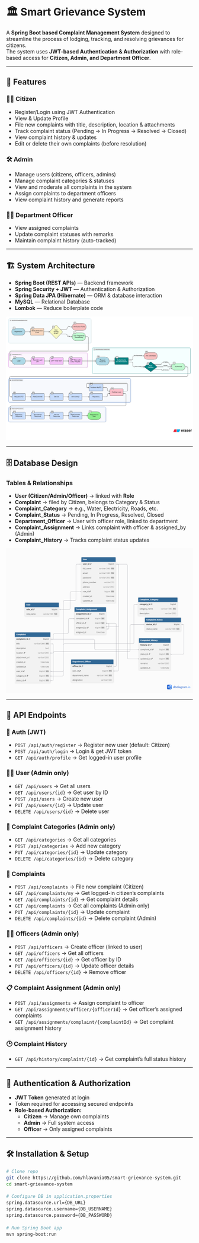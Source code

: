 # 🏛️ Smart Grievance System  

A **Spring Boot based Complaint Management System** designed to streamline the process of lodging, tracking, and resolving grievances for citizens.  
The system uses **JWT-based Authentication & Authorization** with role-based access for **Citizen, Admin, and Department Officer**.  

---

## 📌 Features  

### 👩‍💼 Citizen  
- Register/Login using JWT Authentication  
- View & Update Profile  
- File new complaints with title, description, location & attachments  
- Track complaint status (Pending → In Progress → Resolved → Closed)  
- View complaint history & updates  
- Edit or delete their own complaints (before resolution)  

### 🛠 Admin  
- Manage users (citizens, officers, admins)  
- Manage complaint categories & statuses  
- View and moderate all complaints in the system  
- Assign complaints to department officers  
- View complaint history and generate reports   

### 👨‍💼 Department Officer  
- View assigned complaints  
- Update complaint statuses with remarks  
- Maintain complaint history (auto-tracked)  

---

## 🏗️ System Architecture  

- **Spring Boot (REST APIs)** — Backend framework  
- **Spring Security + JWT** — Authentication & Authorization  
- **Spring Data JPA (Hibernate)** — ORM & database interaction  
- **MySQL** — Relational Database  
- **Lombok** — Reduce boilerplate code  

![System Architecture](./assets/Grienvance_System_Architectiure.png)

---

## 🗄️ Database Design  

### Tables & Relationships  

- **User (Citizen/Admin/Officer)** → linked with **Role**  
- **Complaint** → filed by Citizen, belongs to Category & Status  
- **Complaint_Category** → e.g., Water, Electricity, Roads, etc.  
- **Complaint_Status** → Pending, In Progress, Resolved, Closed  
- **Department_Officer** → User with officer role, linked to department  
- **Complaint_Assignment** → Links complaint with officer & assigned_by (Admin)  
- **Complaint_History** → Tracks complaint status updates  

![Database Design](./assets/Grievance_Database_Design.png)

---

## 🚀 API Endpoints  

### 🔑 Auth (JWT)  
- `POST /api/auth/register` → Register new user (default: Citizen)  
- `POST /api/auth/login` → Login & get JWT token  
- `GET /api/auth/profile` → Get logged-in user profile  

### 👩‍💼 User (Admin only)  
- `GET /api/users` → Get all users  
- `GET /api/users/{id}` → Get user by ID  
- `POST /api/users` → Create new user  
- `PUT /api/users/{id}` → Update user  
- `DELETE /api/users/{id}` → Delete user  

### 📂 Complaint Categories (Admin only)  
- `GET /api/categories` → Get all categories  
- `POST /api/categories` → Add new category  
- `PUT /api/categories/{id}` → Update category  
- `DELETE /api/categories/{id}` → Delete category  

### 📌 Complaints  
- `POST /api/complaints` → File new complaint (Citizen)  
- `GET /api/complaints/my` → Get logged-in citizen’s complaints  
- `GET /api/complaints/{id}` → Get complaint details  
- `GET /api/complaints` → Get all complaints (Admin only)  
- `PUT /api/complaints/{id}` → Update complaint  
- `DELETE /api/complaints/{id}` → Delete complaint (Admin)  

### 👨‍💼 Officers (Admin only)  
- `POST /api/officers` → Create officer (linked to user)  
- `GET /api/officers` → Get all officers  
- `GET /api/officers/{id}` → Get officer by ID  
- `PUT /api/officers/{id}` → Update officer details  
- `DELETE /api/officers/{id}` → Remove officer  

### 📋 Complaint Assignment (Admin only)  
- `POST /api/assignments` → Assign complaint to officer  
- `GET /api/assignments/officer/{officerId}` → Get officer’s assigned complaints  
- `GET /api/assignments/complaint/{complaintId}` → Get complaint assignment history  

### 🕒 Complaint History  
- `GET /api/history/complaint/{id}` → Get complaint’s full status history  

---

## 🔐 Authentication & Authorization  

- **JWT Token** generated at login  
- Token required for accessing secured endpoints  
- **Role-based Authorization:**  
  - **Citizen** → Manage own complaints  
  - **Admin** → Full system access  
  - **Officer** → Only assigned complaints  

---

## 🛠️ Installation & Setup  

```bash
# Clone repo
git clone https://github.com/hlavania05/smart-grievance-system.git
cd smart-grievance-system

# Configure DB in application.properties
spring.datasource.url={DB_URL}
spring.datasource.username={DB_USERNAME}
spring.datasource.password={DB_PASSWORD}

# Run Spring Boot app
mvn spring-boot:run
